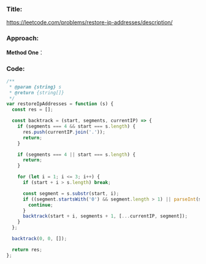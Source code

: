 ### **Title:**

https://leetcode.com/problems/restore-ip-addresses/description/

### **Approach:**

**Method One**：

### **Code:**

```js
/**
 * @param {string} s
 * @return {string[]}
 */
var restoreIpAddresses = function (s) {
  const res = [];

  const backtrack = (start, segments, currentIP) => {
    if (segments === 4 && start === s.length) {
      res.push(currentIP.join('.'));
      return;
    }

    if (segments === 4 || start === s.length) {
      return;
    }

    for (let i = 1; i <= 3; i++) {
      if (start + i > s.length) break;

      const segment = s.substr(start, i);
      if ((segment.startsWith('0') && segment.length > 1) || parseInt(segment) > 255) {
        continue;
      }
      backtrack(start + i, segments + 1, [...currentIP, segment]);
    }
  };

  backtrack(0, 0, []);

  return res;
};
```

